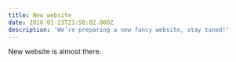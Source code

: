 ```yaml
---
title: New website
date: 2018-01-23T21:50:02.000Z
description: 'We’re preparing a new fancy website, stay tuned!'
---
```

New website is almost there.

